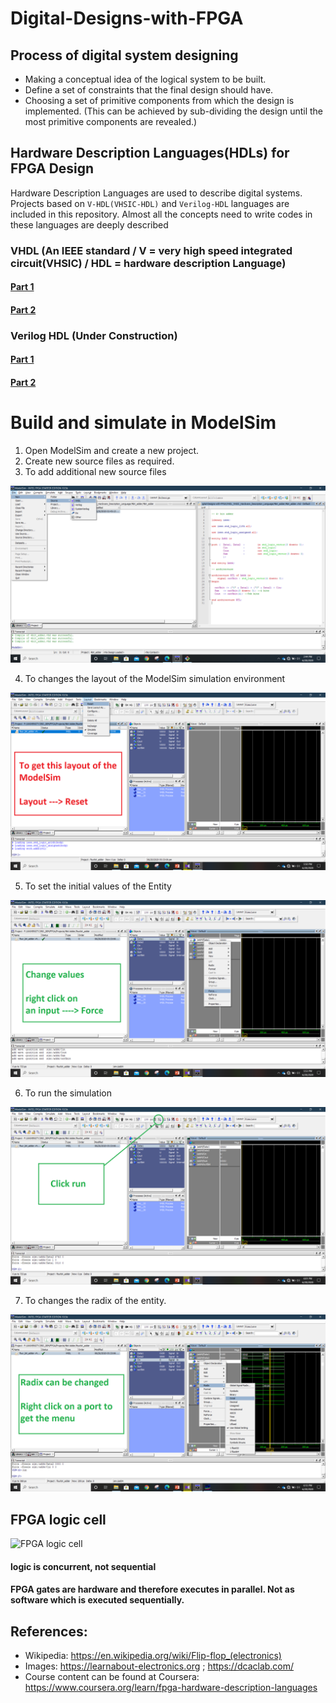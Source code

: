 # Digital-Designs-with-FPGA

## Process of digital system designing
* Making a conceptual idea of the logical system to be built.
* Define a set of constraints that the final design should have.
* Choosing a set of primitive components from which the design is implemented. (This can be achieved by sub-dividing the design until the most primitive components are revealed.)

## Hardware Description Languages(HDLs) for FPGA Design

Hardware Description Languages are used to describe digital systems. Projects based on  `V-HDL(VHSIC-HDL)` and `Verilog-HDL`  languages are included in this repository. Almost all the concepts need to write codes in these languages are deeply described

### VHDL (An IEEE standard / V = very high speed integrated circuit(VHSIC) / HDL = hardware description Language)

#### [Part 1](https://github.com/bimalka98/Digital-Designs-with-FPGA/blob/master/week_1.md)
#### [Part 2](https://github.com/bimalka98/Digital-Designs-with-FPGA/blob/master/week_2.md)

### Verilog HDL (Under Construction)

#### [Part 1](https://github.com/bimalka98/Digital-Designs-with-FPGA/blob/master/week_3.md)
#### [Part 2](https://github.com/bimalka98/Digital-Designs-with-FPGA/blob/master/week_4.md)

# Build and simulate in ModelSim

1. Open ModelSim and create a new project.
2. Create new source files as required.
3. To add additional new source files

![](https://github.com/bimalka98/Digital-Designs-with-FPGA/blob/master/Figures/new_source.png)

4. To changes the layout of the ModelSim simulation environment

![](https://github.com/bimalka98/Digital-Designs-with-FPGA/blob/master/Figures/change_layout.png)

5. To set the initial values of the Entity

![](https://github.com/bimalka98/Digital-Designs-with-FPGA/blob/master/Figures/set_initial_val.png)

6. To run the simulation

![](https://github.com/bimalka98/Digital-Designs-with-FPGA/blob/master/Figures/run.png)

7. To changes the radix of the entity.

![](https://github.com/bimalka98/Digital-Designs-with-FPGA/blob/master/Figures/radix.png)


## FPGA logic cell

![FPGA logic cell](https://upload.wikimedia.org/wikipedia/commons/1/1c/FPGA_cell_example.png)

#### logic is concurrent, not sequential

#### FPGA gates are hardware and therefore executes in parallel. Not as software which is executed sequentially.


## References:

* Wikipedia: https://en.wikipedia.org/wiki/Flip-flop_(electronics)
* Images: https://learnabout-electronics.org ; https://dcaclab.com/
* Course content can be found at Coursera: https://www.coursera.org/learn/fpga-hardware-description-languages
